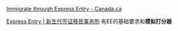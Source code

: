 [Immigrate through Express Entry - Canada.ca](https://www.canada.ca/en/immigration-refugees-citizenship/services/immigrate-canada/express-entry.html)

[Express Entry | 新生代签证移民事务所](https://eoivisa.com/ee/) 有EE的基础要求和**模拟打分器**